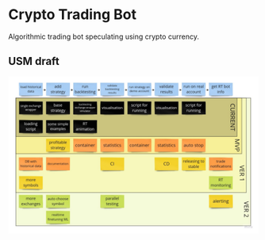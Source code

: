 # Crypto Trading Bot
Algorithmic trading bot speculating using crypto currency.

## USM draft

![USM](USM.jpg)
